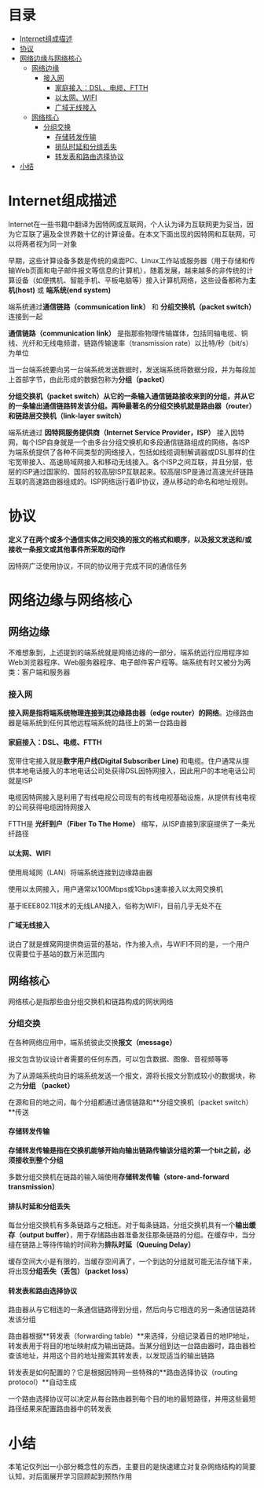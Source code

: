 # 目录

   * [Internet组成描述](#internet组成描述)
   * [协议](#协议)
   * [网络边缘与网络核心](#网络边缘与网络核心)
      * [网络边缘](#网络边缘)
         * [接入网](#接入网)
            * [家庭接入：DSL、电缆、FTTH](#家庭接入dsl电缆ftth)
            * [以太网、WIFI](#以太网wifi)
            * [广域无线接入](#广域无线接入)
      * [网络核心](#网络核心)
         * [分组交换](#分组交换)
            * [存储转发传输](#存储转发传输)
            * [排队时延和分组丢失](#排队时延和分组丢失)
            * [转发表和路由选择协议](#转发表和路由选择协议)
   * [小结](#小结)

# Internet组成描述

Internet在一些书籍中翻译为因特网或互联网，个人认为译为互联网更为妥当，因为它互联了遍及全世界数十亿的计算设备。在本文下面出现的因特网和互联网，可以将两者视为同一对象

早期，这些计算设备多数是传统的桌面PC、Linux工作站或服务器（用于存储和传输Web页面和电子邮件报文等信息的计算机），随着发展，越来越多的非传统的计算设备（如便携机、智能手机、平板电脑等）接入计算机网络，这些设备都称为**主机(host)** 或 **端系统(end system)**

端系统通过**通信链路（communication link）** 和 **分组交换机（packet switch）** 连接到一起

**通信链路（communication link）** 是指那些物理传输媒体，包括同轴电缆、铜线、光纤和无线电频谱，链路传输速率（transmission rate）以比特/秒（bit/s）为单位

当一台端系统要向另一台端系统发送数据时，发送端系统将数据分段，并为每段加上首部字节，由此形成的数据包称为**分组（packet）**

**分组交换机（packet switch）**从它的一条输入通信链路接收来到的分组，并从它的一条输出通信链路转发该分组。两种最著名的分组交换机就是**路由器（router）**和**链路层交换机（link-layer switch）**

端系统通过 **因特网服务提供商（Internet Service Provider，ISP）** 接入因特网，每个ISP自身就是一个由多台分组交换机和多段通信链路组成的网络，各ISP为端系统提供了各种不同类型的网络接入，包括如线缆调制解调器或DSL那样的住宅宽带接入、高速局域网接入和移动无线接入。各个ISP之间互联，并且分层，低层的ISP通过国家的、国际的较高层ISP互联起来。较高层ISP是通过高速光纤链路互联的高速路由器组成的。ISP网络运行着IP协议，遵从移动的命名和地址规则。

# 协议

**定义了在两个或多个通信实体之间交换的报文的格式和顺序，以及报文发送和/或接收一条报文或其他事件所采取的动作**

因特网广泛使用协议，不同的协议用于完成不同的通信任务

# 网络边缘与网络核心

## 网络边缘

不难想象到，上述提到的端系统就是网络边缘的一部分，端系统运行应用程序如Web浏览器程序、Web服务器程序、电子邮件客户程等。端系统有时又被分为两类：客户端和服务器

### 接入网

**接入网是指将端系统物理连接到其边缘路由器（edge router）的网络**。边缘路由器是端系统到任何其他远程端系统的路径上的第一台路由器

#### 家庭接入：DSL、电缆、FTTH

宽带住宅接入就是**数字用户线(Digital Subscriber Line)** 和电缆。住户通常从提供本地电话接入的本地电话公司处获得DSL因特网接入，因此用户的本地电话公司就是ISP

电缆因特网接入是利用了有线电视公司现有的有线电视基础设施，从提供有线电视的公司获得电缆因特网接入

FTTH是 **光纤到户（Fiber To The Home）** 缩写，从ISP直接到家庭提供了一条光纤路径

#### 以太网、WIFI

使用局域网（LAN）将端系统连接到边缘路由器

使用以太网接入，用户通常以100Mbps或1Gbps速率接入以太网交换机

基于IEEE802.11技术的无线LAN接入，俗称为WIFI，目前几乎无处不在

#### 广域无线接入

说白了就是蜂窝网提供商运营的基站，作为接入点，与WIFI不同的是，一个用户仅需要位于基站的数万米范围内

## 网络核心

网络核心是指那些由分组交换机和链路构成的网状网络

### 分组交换

在各种网络应用中，端系统彼此交换**报文（message）**

报文包含协议设计者需要的任何东西，可以包含数据、图像、音视频等等

为了从源端系统向目的端系统发送一个报文，源将长报文分割成较小的数据块，称之为**分组 （packet）**

在源和目的地之间，每个分组都通过通信链路和**分组交换机（packet switch）**传送

#### 存储转发传输

**存储转发传输是指在交换机能够开始向输出链路传输该分组的第一个bit之前，必须接收到整个分组**

多数分组交换机在链路的输入端使用**存储转发传输（store-and-forward transmission）**

#### 排队时延和分组丢失

每台分组交换机有多条链路与之相连。对于每条链路，分组交换机具有一个**输出缓存（output buffer）**，用于存储路由器准备发往那条链路的分组。在缓存中，当分组在链路上等待传输的时间称为**排队时延（Queuing Delay）**

缓存空间大小是有限的，当缓存空间满了，一个到达的分组就可能无法存储下来，将出现**分组丢失（丢包）（packet loss）**

#### 转发表和路由选择协议

路由器从与它相连的一条通信链路得到分组，然后向与它相连的另一条通信链路转发该分组

路由器根据**转发表（forwarding table）**来选择，分组记录着目的地IP地址，转发表用于将目的地址映射成为输出链路。当某分组到达一台路由器时，路由器检查该地址，并用这个目的地址搜索其转发表，以发现适当的输出链路

转发表是如何配置的？它是根据因特网一些特殊的**路由选择协议（routing protocol）**自动生成

一个路由选择协议可以决定从每台路由器到每个目的地的最短路径，并用这些最短路径结果来配置路由器中的转发表

# 小结

本笔记仅列出一小部分概念性的东西，主要目的是快速建立对复杂网络结构的简要认知，对后面展开学习回顾起到预热作用

